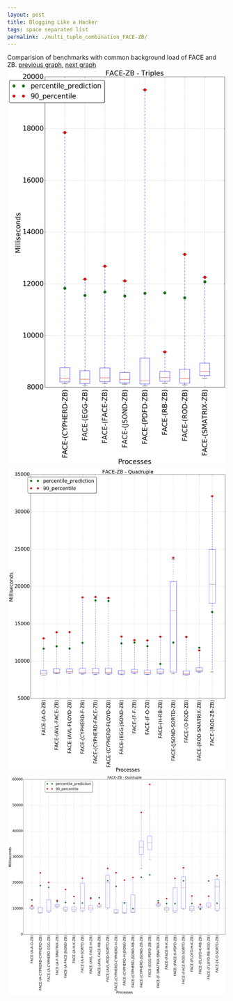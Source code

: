 ```yaml
---
layout: post
title: Blogging Like a Hacker
tags: space separated list
permalink: ./multi_tuple_combination_FACE-ZB/
---
```


Comparision of benchmarks with common background load of FACE and ZB.
[previous graph](./multi_tuple_combination_FACE-SORTD/), [next graph](./multi_tuple_combination_FLOYD-AVL/)
<img src="./images/triple/FACE/FACE-ZB_box.png" alt="graph figure"><img src="./images/quadruple/FACE/FACE-ZB_box.png" alt="graph figure"><img src="./images/quintuple/FACE/FACE-ZB_box.png" alt="graph figure">